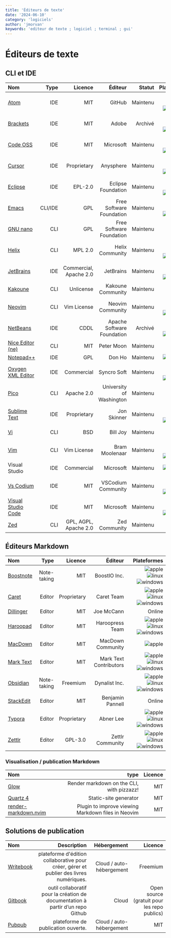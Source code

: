 ```yaml
---
title: 'Éditeurs de texte'
date: '2024-06-10'
category: 'logiciels'
author: 'jmorvan'
keywords: 'editeur de texte ; logiciel ; terminal ; gui'
---
```


# Éditeurs de texte

## CLI et IDE

| Nom        | Type        | Licence                  | Éditeur       | Statut      | Plateformes   |
|:-------------------------|-------------:|------------------------:|-------------------------:|-------------:|--------------------------:|
| [Atom](https://atom.io/)  | IDE | MIT | GitHub  | Maintenu  | ![apple](/logos/apple.svg) ![linux](/logos/linux.svg) ![windows](/logos/windows.svg)  |
| [Brackets](http://brackets.io/) | IDE | MIT | Adobe | Archivé | ![apple](/logos/apple.svg) ![linux](/logos/linux.svg) ![windows](/logos/windows.svg)  |
| [Code OSS](https://github.com/microsoft/vscode) | IDE | MIT | Microsoft | Maintenu  | ![apple](/logos/apple.svg) ![linux](/logos/linux.svg) ![windows](/logos/windows.svg)  |
| [Cursor](https://www.cursor.com/features) | IDE | Proprietary | Anysphere | Maintenu  | ![apple](/logos/apple.svg) ![linux](/logos/linux.svg) ![windows](/logos/windows.svg)  |
| [Eclipse](https://www.eclipse.org/) | IDE | EPL-2.0 | Eclipse Foundation  | Maintenu  | ![apple](/logos/apple.svg) ![linux](/logos/linux.svg) ![windows](/logos/windows.svg)  |
| [Emacs](https://www.gnu.org/software/emacs/)  | CLI/IDE | GPL | Free Software Foundation  | Maintenu  | ![apple](/logos/apple.svg) ![linux](/logos/linux.svg) ![windows](/logos/windows.svg)  |
| [GNU nano](https://www.nano-editor.org/)  | CLI | GPL | Free Software Foundation  | Maintenu  | ![apple](/logos/apple.svg) ![linux](/logos/linux.svg) |
| [Helix](https://helix-editor.com/)  | CLI | MPL 2.0 | Helix Community | Maintenu  | ![apple](/logos/apple.svg) ![linux](/logos/linux.svg) ![windows](/logos/windows.svg)  |
| [JetBrains](https://www.jetbrains.com/) | IDE | Commercial, Apache 2.0  | JetBrains | Maintenu  | ![apple](/logos/apple.svg) ![linux](/logos/linux.svg) ![windows](/logos/windows.svg)  |
| [Kakoune](https://kakoune.org/) | CLI | Unlicense | Kakoune Community | Maintenu  | ![apple](/logos/apple.svg) ![linux](/logos/linux.svg) |
| [Neovim](https://neovim.io/) | CLI  | Vim License | Neovim Community  | Maintenu  | ![apple](/logos/apple.svg) ![linux](/logos/linux.svg) ![windows](/logos/windows.svg)  |
| [NetBeans](https://netbeans.apache.org/)  | IDE | CDDL  | Apache Software Foundation  | Archivé | ![apple](/logos/apple.svg) ![linux](/logos/linux.svg) ![windows](/logos/windows.svg)  |
| [Nice Editor (ne)](https://ne.di.unimi.it/) | CLI | MIT | Peter Moon  | Maintenu  | ![apple](/logos/apple.svg) ![linux](/logos/linux.svg) |
| [Notepad++](https://notepad-plus-plus.org/) | IDE | GPL | Don Ho  | Maintenu  | ![windows](/logos/windows.svg)  |
| [Oxygen XML Editor](https://www.oxygenxml.com/) | IDE | Commercial  | Syncro Soft | Maintenu  | ![apple](/logos/apple.svg) ![linux](/logos/linux.svg) ![windows](/logos/windows.svg)  |
| [Pico](https://fr.wikipedia.org/wiki/Pico_(logiciel)) | CLI | Apache 2.0  | University of Washington  | Maintenu  | ![apple](/logos/apple.svg) ![linux](/logos/linux.svg) |
| [Sublime Text](https://www.sublimetext.com/)  | IDE | Proprietary | Jon Skinner | Maintenu  | ![apple](/logos/apple.svg) ![linux](/logos/linux.svg) ![windows](/logos/windows.svg)  |
| [Vi](https://fr.wikipedia.org/wiki/Vi)  | CLI | BSD | Bill Joy  | Maintenu  | ![apple](/logos/apple.svg) ![linux](/logos/linux.svg) |
| [Vim](https://www.vim.org/) | CLI | Vim License | Bram Moolenaar  | Maintenu  | ![apple](/logos/apple.svg) ![linux](/logos/linux.svg) ![windows](/logos/windows.svg)  |
| Visual Studio | IDE | Commercial  | Microsoft | Maintenu  | ![windows](/logos/windows.svg)  |
| [Vs Codium](https://vscodium.com/)  | IDE | MIT | VSCodium Community  | Maintenu  | ![apple](/logos/apple.svg) ![linux](/logos/linux.svg) ![windows](/logos/windows.svg)  |
| [Visual Studio Code](https://code.visualstudio.com/)  | IDE | MIT | Microsoft | Maintenu  | ![apple](/logos/apple.svg) ![linux](/logos/linux.svg) ![windows](/logos/windows.svg)  |
| [Zed](https://zed.dev/) | CLI | GPL, AGPL, Apache 2.0 | Zed Community | Maintenu  | ![apple](/logos/apple.svg)  |


## Éditeurs Markdown

| Nom         | Type        | Licence                | Éditeur       | Plateformes   |
|:------------------------|-------------:|------------------------:|-------------------------:|---------------------------:|
| [Boostnote](https://boostnote.io/)  | Note-taking | MIT | BoostIO Inc.  | ![apple](/logos/apple.svg) ![linux](/logos/linux.svg) ![windows](/logos/windows.svg)  |
| [Caret](https://caret.io/)  | Editor  | Proprietary | Caret Team  | ![apple](/logos/apple.svg) ![linux](/logos/linux.svg) ![windows](/logos/windows.svg)  |
| [Dillinger](https://dillinger.io/)  | Editor  | MIT | Joe McCann  | Online  |
| [Haroopad](http://pad.haroopress.com/)  | Editor  | MIT | Haroopress Team | ![apple](/logos/apple.svg) ![linux](/logos/linux.svg) ![windows](/logos/windows.svg)  |
| [MacDown](https://macdown.uranusjr.com/)  | Editor  | MIT | MacDown Community | ![apple](/logos/apple.svg)  |
| [Mark Text](https://marktext.app/)  | Editor  | MIT | Mark Text Contributors  | ![apple](/logos/apple.svg) ![linux](/logos/linux.svg) ![windows](/logos/windows.svg)  |
| [Obsidian](https://obsidian.md/)  | Note-taking | Freemium  | Dynalist Inc. | ![apple](/logos/apple.svg) ![linux](/logos/linux.svg) ![windows](/logos/windows.svg)  |
| [StackEdit](https://stackedit.io/)  | Editor  | MIT | Benjamin Pannell  | Online  |
| [Typora](https://typora.io/)  | Editor  | Proprietary | Abner Lee | ![apple](/logos/apple.svg) ![linux](/logos/linux.svg) ![windows](/logos/windows.svg)  |
| [Zettlr](https://www.zettlr.com/) | Editor  | GPL-3.0 | Zettlr Community  | ![apple](/logos/apple.svg) ![linux](/logos/linux.svg) ![windows](/logos/windows.svg)  |

### Visualisation / publication Markdown
| Nom       | type      | Licence       |
| :------   | -------:  | -------:      |
| [Glow](https://github.com/charmbracelet/glow)  | Render markdown on the CLI, with pizzazz! | MIT   |
| [Quartz 4](https://quartz.jzhao.xyz/) | Static-site generator     | MIT      |
| [render-markdown.nvim](https://github.com/MeanderingProgrammer/render-markdown.nvim)  | Plugin to improve viewing Markdown files in Neovim    | MIT   |

## Solutions de publication

| Nom                                       | Description | Hébergement  | Licence     |
|:------------------------------------------|----------------------------------------------------------------:|------------:|-------:|
| [Writebook](https://once.com/writebook)   | plateforme d'édition collaborative pour créer, gérer et publier des livres numériques.  | Cloud / auto-hébergement  | Freemium    |
| [Gitbook](https://www.gitbook.com/)       | outil collaboratif pour la création de documentation à partir d’un repo Github  | Cloud  | Open source (gratuit pour les repo publics) | 
| [Pubpub](https://www.pubpub.org/)   | plateforme de publication ouverte.  | Cloud / auto-hébergement  | MIT    |
